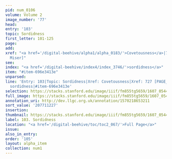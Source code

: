 ```yaml
---
pid: num_0106
volume: Volume 2
image_number: '77'
head:
entry: '103'
topic: Sordidness
first_letter: 101-125
page:
add:
xref: "<a href='/digital-beehive/alpha1/alpha_0183/'>Covetousness</a>|727 [PAGE_MISSING;
  Miser]"
see:
index: "<a href='/digital-beehive/index4/index_3746/'>sordidness</a>"
item: "#item-696e3413e"
unparsed:
line: 'Entry: 103|Topic: Sordidness|Xref: Covetousness|Xref: 727 [PAGE_MISSING; Miser]|Index:
  sordidness|#item-696e3413e'
selection: https://stacks.stanford.edu/image/iiif/fm855tg5659/1607_0544/305,1227,3075,434/full/0/default.jpg
full_image: https://stacks.stanford.edu/image/iiif/fm855tg5659/1607_0544/full/full/0/default.jpg
annotation_uri: http://dev.llgc.org.uk/annotation/1570218653211
sort_value: '207711227'
insertion:
thumbnail: https://stacks.stanford.edu/image/iiif/fm855tg5659/1607_0544/305,1227,600,180/250,/0/default.jpg
label: 103. Sordidness
location: "<a href='/digital-beehive/toc/toc2_067/'>Full Page</a>"
issue:
also_in_entry:
order: '105'
layout: alpha_item
collection: num1
---
```

